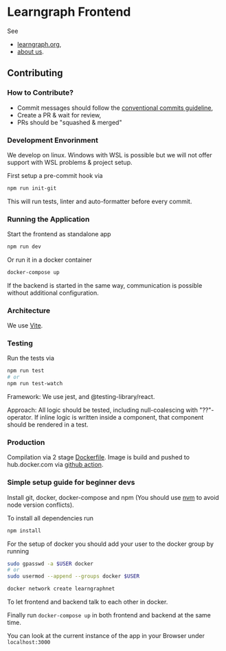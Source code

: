 # Learngraph Frontend

See

- [learngraph.org](https://learngraph.org/),
- [about us](https://learngraph.org/about).

## Contributing

### How to Contribute?

- Commit messages should follow the [conventional commits guideline](https://www.conventionalcommits.org/en/v1.0.0/),
- Create a PR & wait for review,
- PRs should be "squashed & merged"

### Development Envorinment

We develop on linux. Windows with WSL is possible but we will not offer support
with WSL problems & project setup.

First setup a pre-commit hook via

```sh
npm run init-git
```

This will run tests, linter and auto-formatter before every commit.

### Running the Application

Start the frontend as standalone app

```sh
npm run dev
```

Or run it in a docker container

```sh
docker-compose up
```

If the backend is started in the same way, communication is possible without
additional configuration.

### Architecture

We use [Vite](https://vitejs.dev/).

### Testing

Run the tests via

```sh
npm run test
# or
npm run test-watch
```

Framework: We use jest, and @testing-library/react.

Approach: All logic should be tested, including null-coalescing with
"??"-operator. If inline logic is written inside a component, that component
should be rendered in a test.

### Production

Compilation via 2 stage [Dockerfile](./Dockerfile).
Image is build and pushed to hub.docker.com via [github action](.github/workflows/release.yml).

### Simple setup guide for beginner devs

Install git, docker, docker-compose and npm (You should use
[nvm](https://github.com/nvm-sh/nvm?tab=readme-ov-file#install--update-script)
to avoid node version conflicts).

To install all dependencies run

```sh
npm install
```

For the setup of docker you should add your user to the docker group by running

```sh
sudo gpasswd -a $USER docker
# or
sudo usermod --append --groups docker $USER
```

```sh
docker network create learngraphnet
```

To let frontend and backend talk to each other in docker.

Finally run `docker-compose up` in both frontend and backend at the same time.

You can look at the current instance of the app in your Browser under
`localhost:3000`
